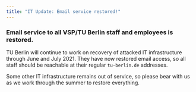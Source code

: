```yaml
---
title: "IT Update: Email service restored!"
---
```


### Email service to all VSP/TU Berlin staff and employees is restored.

TU Berlin will continue to work on recovery of attacked IT infrastructure through June and July 2021. They have now restored email access, so all staff should be reachable at their regular `tu-berlin.de` addresses.

Some other IT infrastructure remains out of service, so please bear with us as we work through the summer to restore everything.

